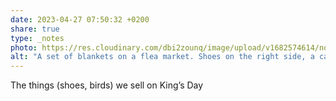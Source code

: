 ```yaml
---
date: 2023-04-27 07:50:32 +0200
share: true
type: _notes
photo: https://res.cloudinary.com/dbi2zounq/image/upload/v1682574614/noxkqbsgr0yupsjw8xwj.jpg
alt: "A set of blankets on a flea market. Shoes on the right side, a cage with two birds on the left."
---
```

The things (shoes, birds) we sell on King’s Day
